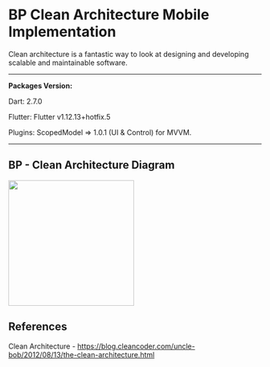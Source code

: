 # BP Clean Architecture Mobile Implementation

Clean architecture is a fantastic way to look at designing and developing scalable and maintainable software.



---

**Packages Version:**

Dart: 2.7.0

Flutter: Flutter v1.12.13+hotfix.5

Plugins:
ScopedModel => 1.0.1 (UI & Control) for MVVM.

---

## BP - Clean Architecture Diagram
<img src="https://i.imgur.com/nxLW9lk.png" width="250" height="250">


## References
Clean Architecture - https://blog.cleancoder.com/uncle-bob/2012/08/13/the-clean-architecture.html